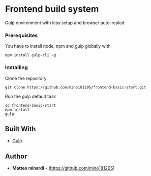 # Frontend build system

Gulp environment with less setup and browser auto-realod

### Prerequisites

You have to install node, npm and gulp globally with

```
npm install gulp-cli -g
```

### Installing

Clone the repository

```
git clone https://github.com/mino181295/frontend-basic-start.git
```

Run the gulp default task

```
cd frontend-basic-start
npm install
gulp
```


## Built With

* [Gulp](https://gulpjs.com/)

## Author

* **Matteo minardi** - (https://github.com/mino181295)
